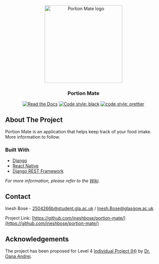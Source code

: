 <!-- PROJECT LOGO -->
<br />
<div align="center">
<p align="center">
  <img alt="Portion Mate logo" src="https://portion-mate-glasgow.readthedocs.io/en/latest/assets/logo.png" height="250px">

  <h3 align="center">Portion Mate</h3>

  <p align="center">
    <!-- BADGES / SHIELDS -->
    <a href="https://portion-mate-glasgow.readthedocs.io/" target="_blank"><img alt="Read the Docs" src="https://img.shields.io/readthedocs/portion-mate-glasgow?style=flat-square"></a>
    <a href="https://github.com/psf/black" target="_blank"><img alt="Code style: black" src="https://img.shields.io/badge/code%20style-black-000000.svg?style=flat-square"></a>
    <a href="https://github.com/prettier/prettier"><img alt="code style: prettier" src="https://img.shields.io/badge/code_style-prettier-ff69b4.svg?style=flat-square"></a>
    <!-- <a href="https://libraries.io/github/ineshbose/portion-mate/" target="_blank"><img alt="Libraries.io dependency status" src="https://img.shields.io/librariesio/github/ineshbose/portion-mate?style=flat-square"></a> -->
    <!-- <a href="https://app.codacy.com/gh/ineshbose/portion-mate/dashboard" target="_blank"><img alt="Codacy grade" src="https://img.shields.io/codacy/grade/yet-to-open-repo-for-id?style=flat-square"></a> -->
    <!-- <a href="https://codeclimate.com/github/ineshbose/portion-mate" target="_blank"><img alt="Code Climate maintainability" src="https://img.shields.io/codeclimate/maintainability/ineshbose/portion-mate?style=flat-square"></a> -->
    <!-- <a href="#">
      <img alt="GitHub repo size" src="https://img.shields.io/github/repo-size/ineshbose/portion-mate?style=flat-square">
      <img alt="GitHub code size in bytes" src="https://img.shields.io/github/languages/code-size/ineshbose/portion-mate?style=flat-square">
    </a> -->
  </p>
</p>
</div>



<!-- TABLE OF CONTENTS -->
<!-- NOT ADDED -->



<!-- ABOUT THE PROJECT -->
## About The Project

Portion Mate is an application that helps keep track of your food intake. More information to follow.

### Built With
* [Django](https://www.djangoproject.com/)
* [React Native](https://reactnative.dev/)
* [Django REST Framework](https://www.django-rest-framework.org/)

_For more information, please refer to the [Wiki](https://github.com/ineshbose/portion-mate/wiki)._



<!-- GETTING STARTED -->
<!-- NOT ADDED -->



<!-- CONTACT -->
## Contact

Inesh Bose - 2504266b@student.gla.ac.uk / Inesh.Bose@glasgow.ac.uk

Project Link: [https://github.com/ineshbose/portion-mate/](https://github.com/ineshbose/portion-mate/)



<!-- ACKNOWLEDGEMENTS -->
## Acknowledgements

The project has been proposed for Level 4 [Individual Project (H)](https://www.gla.ac.uk/coursecatalogue/course/?code=COMPSCI4025P) by [Dr. Oana Andrei](http://www.dcs.gla.ac.uk/~oandrei/).

<!--
### Supervision
* Dr. Oana Andrei

### Developers
* Inesh Bose
-->
